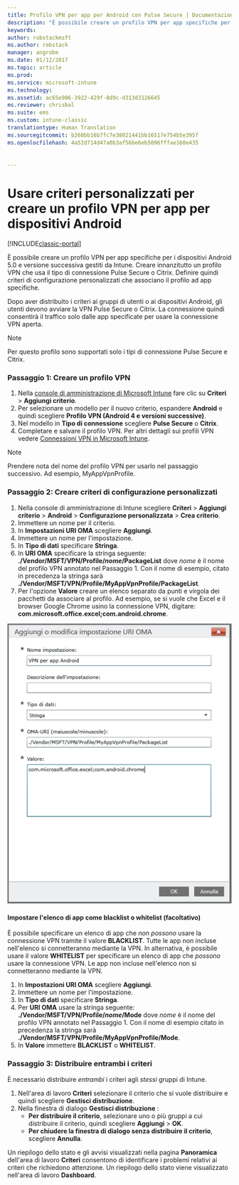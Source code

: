 ```yaml
---
title: Profilo VPN per app per Android con Pulse Secure | Documentazione Microsoft
description: "È possibile creare un profilo VPN per app specifiche per i dispositivi Android gestiti da Intune."
keywords: 
author: robstackmsft
ms.author: robstack
manager: angrobe
ms.date: 01/12/2017
ms.topic: article
ms.prod: 
ms.service: microsoft-intune
ms.technology: 
ms.assetid: ac65e906-3922-429f-8d9c-d313d3126645
ms.reviewer: chrisbal
ms.suite: ems
ms.custom: intune-classic
translationtype: Human Translation
ms.sourcegitcommit: b268bb16b7fc7e38021441bb16517e754b5e395f
ms.openlocfilehash: 4a52d714d47a0b3af56be6eb5096fffae160e435


---
```


# <a name="use-a-custom-policy-to-create-a-per-app-vpn-profile-for-android-devices"></a>Usare criteri personalizzati per creare un profilo VPN per app per dispositivi Android

[!INCLUDE[classic-portal](../includes/classic-portal.md)]

È possibile creare un profilo VPN per app specifiche per i dispositivi Android 5.0 e versione successiva gestiti da Intune. Creare innanzitutto un profilo VPN che usa il tipo di connessione Pulse Secure o Citrix. Definire quindi criteri di configurazione personalizzati che associano il profilo ad app specifiche. 

Dopo aver distribuito i criteri ai gruppi di utenti o ai dispositivi Android, gli utenti devono avviare la VPN Pulse Secure o Citrix. La connessione quindi consentirà il traffico solo dalle app specificate per usare la connessione VPN aperta.

> [!NOTE]
>
> Per questo profilo sono supportati solo i tipi di connessione Pulse Secure e Citrix.


### <a name="step-1-create-a-vpn-profile"></a>Passaggio 1: Creare un profilo VPN

1. Nella [console di amministrazione di Microsoft Intune](https://manage.microsoft.com) fare clic su **Criteri** > **Aggiungi criterio**.
2. Per selezionare un modello per il nuovo criterio, espandere **Android** e quindi scegliere **Profilo VPN (Android 4 e versioni successive)**.
3. Nel modello in **Tipo di connessione** scegliere **Pulse Secure** o **Citrix**.
4. Completare e salvare il profilo VPN. Per altri dettagli sui profili VPN vedere [Connessioni VPN in Microsoft Intune](../deploy-use/vpn-connections-in-microsoft-intune.md).

> [!NOTE]
>
> Prendere nota del nome del profilo VPN per usarlo nel passaggio successivo. Ad esempio, MyAppVpnProfile.

### <a name="step-2-create-a-custom-configuration-policy"></a>Passaggio 2: Creare criteri di configurazione personalizzati

   1. Nella console di amministrazione di Intune scegliere **Criteri** > **Aggiungi criterio** > **Android** > **Configurazione personalizzata** > **Crea criterio**.
   2. Immettere un nome per il criterio.
   3. In **Impostazioni URI OMA** scegliere **Aggiungi**.
   4. Immettere un nome per l'impostazione.
   5. In **Tipo di dati** specificare **Stringa**.
   6. In **URI OMA** specificare la stringa seguente: **./Vendor/MSFT/VPN/Profile/*nome*/PackageList** dove *nome* è il nome del profilo VPN annotato nel Passaggio 1. Con il nome di esempio, citato in precedenza la stringa sarà **./Vendor/MSFT/VPN/Profile/MyAppVpnProfile/PackageList**.
   7.    Per l'opzione **Valore** creare un elenco separato da punti e virgola dei pacchetti da associare al profilo. Ad esempio, se si vuole che Excel e il browser Google Chrome usino la connessione VPN, digitare: **com.microsoft.office.excel;com.android.chrome**.

![Esempio di criteri personalizzati VPN per app Android](./media/android_per_app_vpn_oma_uri.png)

#### <a name="set-your-app-list-to-blacklist-or-whitelist-optional"></a>Impostare l'elenco di app come blacklist o whitelist (facoltativo)
  È possibile specificare un elenco di app che *non possono* usare la connessione VPN tramite il valore **BLACKLIST**. Tutte le app non incluse nell'elenco si connetteranno mediante la VPN.
In alternativa, è possibile usare il valore **WHITELIST** per specificare un elenco di app che *possono* usare la connessione VPN. Le app non incluse nell'elenco non si connetteranno mediante la VPN.
  1.    In **Impostazioni URI OMA** scegliere **Aggiungi**.
  2.    Immettere un nome per l'impostazione.
  3.    In **Tipo di dati** specificare **Stringa**.
  4.    Per **URI OMA** usare la stringa seguente: **./Vendor/MSFT/VPN/Profile/*nome*/Mode** dove *nome* è il nome del profilo VPN annotato nel Passaggio 1. Con il nome di esempio citato in precedenza la stringa sarà **./Vendor/MSFT/VPN/Profile/MyAppVpnProfile/Mode**.
  5.    In **Valore** immettere **BLACKLIST** o **WHITELIST**.



### <a name="step-3-deploy-both-policies"></a>Passaggio 3: Distribuire entrambi i criteri

È necessario distribuire *entrambi* i criteri agli *stessi* gruppi di Intune.

1.  Nell'area di lavoro **Criteri** selezionare il criterio che si vuole distribuire e quindi scegliere **Gestisci distribuzione**.
2.  Nella finestra di dialogo **Gestisci distribuzione** :
    -   **Per distribuire il criterio**, selezionare uno o più gruppi a cui distribuire il criterio, quindi scegliere **Aggiungi** > **OK**.
    -   **Per chiudere la finestra di dialogo senza distribuire il criterio**, scegliere **Annulla**.

Un riepilogo dello stato e gli avvisi visualizzati nella pagina **Panoramica** dell'area di lavoro **Criteri** consentono di identificare i problemi relativi ai criteri che richiedono attenzione. Un riepilogo dello stato viene visualizzato nell'area di lavoro **Dashboard**.



<!--HONumber=Jan17_HO2-->


